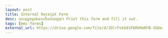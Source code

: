 ```yaml
---
layout: post
title: Internal Receipt Form
desc: បោះពុម្ពទម្រង់នេះហើយបំពេញវា។ Print this form and fill it out.
tags: [mmc-forms]
external_url: https://drive.google.com/file/d/1DlrFokb91F6RkRmRFB-3G8ex2OYETJ2x/view?usp=sharing
---
```


